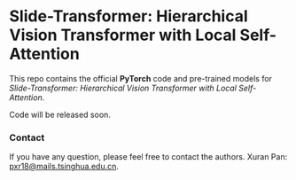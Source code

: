 # Slide-Transformer: Hierarchical Vision Transformer with Local Self-Attention
This repo contains the official **PyTorch** code and pre-trained models for *Slide-Transformer: Hierarchical Vision Transformer with Local Self-Attention*.

Code will be released soon.

### Contact

If you have any question, please feel free to contact the authors. Xuran Pan: [pxr18@mails.tsinghua.edu.cn](mailto:pxr18@mails.tsinghua.edu.cn).
